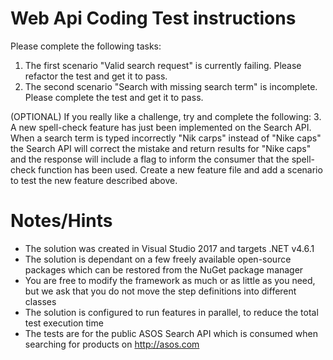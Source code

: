 ﻿Web Api Coding Test instructions
================================

Please complete the following tasks:

1. The first scenario "Valid search request" is currently failing.  Please refactor the test and get it to pass.
2. The second scenario "Search with missing search term" is incomplete.  Please complete the test and get it to pass.

(OPTIONAL) If you really like a challenge, try and complete the following:
3. A new spell-check feature has just been implemented on the Search API.  When a search term is typed incorrectly "Nik carps" instead of "Nike caps" the Search API will correct the mistake and return results for "Nike caps" and the response will include a flag to inform the consumer that the spell-check function has been used.
   Create a new feature file and add a scenario to test the new feature described above.

Notes/Hints
===========

- The solution was created in Visual Studio 2017 and targets .NET v4.6.1
- The solution is dependant on a few freely available open-source packages which can be restored from the NuGet package manager
- You are free to modify the framework as much or as little as you need, but we ask that you do not move the step definitions into different classes
- The solution is configured to run features in parallel, to reduce the total test execution time
- The tests are for the public ASOS Search API which is consumed when searching for products on http://asos.com